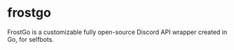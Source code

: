 # frostgo
FrostGo is a customizable fully open-source Discord API wrapper created in Go, for selfbots.
